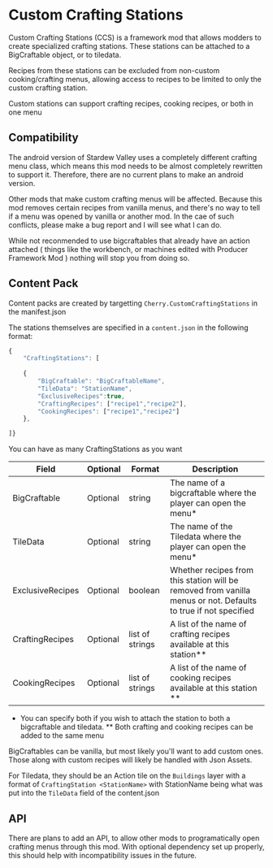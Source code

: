 ﻿# Custom Crafting Stations

Custom Crafting Stations (CCS) is a framework mod that allows modders to create specialized crafting stations. These stations can be attached to a BigCraftable object, or to tiledata.

Recipes from these stations can be excluded from non-custom cooking/crafting menus, allowing access to recipes to be limited to only the custom crafting station.

Custom stations can support crafting recipes, cooking recipes, or both in one menu

## Compatibility

The android version of Stardew Valley uses a completely different crafting menu class, which means this mod needs to be almost completely rewritten to support it. Therefore, there are no current plans to make an android version.

Other mods that make custom crafting menus will be affected. Because this mod removes certain recipes from vanilla menus, and there's no way to tell if a menu was opened by vanilla or another mod. In the cae of such conflicts, please make a bug report and I will see what I can do.

While not reconmended to use bigcraftables that already have an action attached ( things like the workbench, or machines edited with Producer Framework Mod ) nothing will stop you from doing so.

## Content Pack

Content packs are created by targetting `Cherry.CustomCraftingStations` in the manifest.json

The stations themselves are specified in a `content.json` in the following format:

```js
{
	"CraftingStations": [
	
	{
		"BigCraftable": "BigCraftableName",
		"TileData": "StationName",
		"ExclusiveRecipes":true,
		"CraftingRecipes": ["recipe1","recipe2"],
		"CookingRecipes": ["recipe1","recipe2"]
	},

]}
```

You can have as many CraftingStations as you want

Field | Optional | Format | Description
------------ | ------------- | ------------- | -------------
BigCraftable | Optional | string | The name of a bigcraftable where the player can open the menu*
TileData | Optional | string | The name of the Tiledata where the player can open the menu*
ExclusiveRecipes | Optional | boolean | Whether recipes from this station will be removed from vanilla menus or not. Defaults to true if not specified
CraftingRecipes | Optional | list of strings | A list of the name of crafting recipes available at this station**
CookingRecipes | Optional | list of strings | A list of the name of cooking  recipes available at this station **

* You can specify both if you wish to attach the station to both a bigcraftable and tiledata.
** Both crafting and cooking recipes can be added to the same menu

BigCraftables can be vanilla, but most likely you'll want to add custom ones. Those along with custom recipes will likely be handled with Json Assets.

For Tiledata, they should be an Action tile on the `Buildings` layer with a format of `CraftingStation <StationName>` with StationName being what was put into the `TileData` field of the content.json

## API
There are plans to add an API, to allow other mods to programatically open crafting menus through this mod. With optional dependency set up properly, this should help with incompatibility issues in the future.